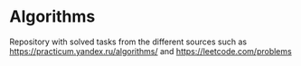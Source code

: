 # Algorithms

Repository with solved tasks from the different sources such as https://practicum.yandex.ru/algorithms/ and https://leetcode.com/problems
